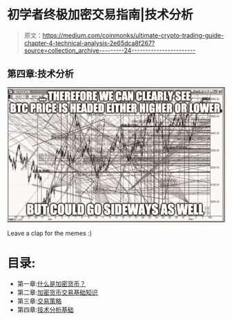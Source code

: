# 初学者终极加密交易指南|技术分析

> 原文：<https://medium.com/coinmonks/ultimate-crypto-trading-guide-chapter-4-technical-analysis-2e65dca8f267?source=collection_archive---------24----------------------->

## 第四章:技术分析

![](img/db02a287d389396ce374e135ff2ed288.png)

Leave a clap for the memes :)

# 目录:

*   第一章:[什么是加密货币？](https://neogenesis49.medium.com/ultimate-crypto-trading-guide-for-beginners-introduction-c0a5a809799d?sk=729551e5c1861c948ba1584b6564109c)
*   第二章:[加密货币交易基础知识](https://neogenesis49.medium.com/ultimate-crypto-trading-guide-for-beginners-trading-101-6bd901cf8558)
*   第三章:[交易策略](https://neogenesis49.medium.com/ultimate-crypto-trading-guide-for-beginners-trading-strategy-e666a3602c4b)
*   第四章:[技术分析基础](https://neogenesis49.medium.com/ultimate-crypto-trading-guide-chapter-4-technical-analysis-2e65dca8f267)